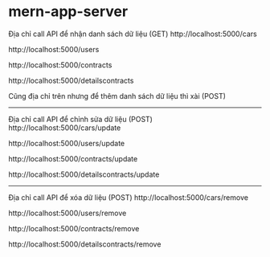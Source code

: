 # mern-app-server
Địa chỉ call API để nhận danh sách dữ liệu (GET)
http://localhost:5000/cars


http://localhost:5000/users


http://localhost:5000/contracts


http://localhost:5000/detailscontracts


Cũng địa chỉ trên nhưng để thêm danh sách dữ liệu thì xài (POST)

--------------------------------------------------------------------
Địa chỉ call API để chỉnh sửa dữ liệu (POST)
http://localhost:5000/cars/update

http://localhost:5000/users/update

http://localhost:5000/contracts/update

http://localhost:5000/detailscontracts/update


---------------------------------------------------------------------
Địa chỉ call API để xóa dữ liệu (POST)
http://localhost:5000/cars/remove

http://localhost:5000/users/remove

http://localhost:5000/contracts/remove

http://localhost:5000/detailscontracts/remove



